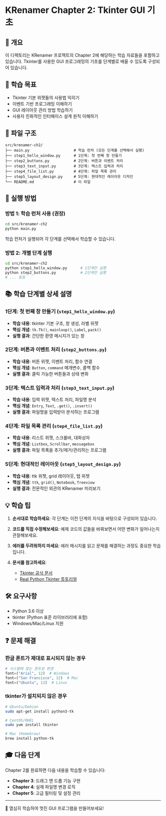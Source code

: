 # KRenamer Chapter 2: Tkinter GUI 기초

## 📖 개요

이 디렉토리는 KRenamer 프로젝트의 Chapter 2에 해당하는 학습 자료들을 포함하고 있습니다. Tkinter를 사용한 GUI 프로그래밍의 기초를 단계별로 배울 수 있도록 구성되어 있습니다.

## 🎯 학습 목표

- Tkinter 기본 위젯들의 사용법 익히기
- 이벤트 기반 프로그래밍 이해하기
- GUI 레이아웃 관리 방법 학습하기
- 사용자 친화적인 인터페이스 설계 원칙 이해하기

## 📁 파일 구조

```
src/krenamer-ch2/
├── main.py                    # 학습 런처 (모든 단계를 선택해서 실행)
├── step1_hello_window.py      # 1단계: 첫 번째 창 만들기
├── step2_buttons.py           # 2단계: 버튼과 이벤트 처리
├── step3_text_input.py        # 3단계: 텍스트 입력과 처리
├── step4_file_list.py         # 4단계: 파일 목록 관리
├── step5_layout_design.py     # 5단계: 현대적인 레이아웃 디자인
└── README.md                  # 이 파일
```

## 🚀 실행 방법

### 방법 1: 학습 런처 사용 (권장)
```bash
cd src/krenamer-ch2
python main.py
```
학습 런처가 실행되어 각 단계를 선택해서 학습할 수 있습니다.

### 방법 2: 개별 단계 실행
```bash
cd src/krenamer-ch2
python step1_hello_window.py      # 1단계만 실행
python step2_buttons.py           # 2단계만 실행
# ... 등등
```

## 📚 학습 단계별 상세 설명

### 1단계: 첫 번째 창 만들기 (`step1_hello_window.py`)
- **학습 내용**: tkinter 기본 구조, 창 생성, 라벨 위젯
- **핵심 개념**: `tk.Tk()`, `mainloop()`, `Label`, `pack()`
- **실행 결과**: 간단한 환영 메시지가 있는 창

### 2단계: 버튼과 이벤트 처리 (`step2_buttons.py`)
- **학습 내용**: 버튼 위젯, 이벤트 처리, 함수 연결
- **핵심 개념**: `Button`, `command` 매개변수, 콜백 함수
- **실행 결과**: 클릭 가능한 버튼들과 상태 변화

### 3단계: 텍스트 입력과 처리 (`step3_text_input.py`)
- **학습 내용**: 입력 위젯, 텍스트 처리, 파일명 분석
- **핵심 개념**: `Entry`, `Text`, `.get()`, `.insert()`
- **실행 결과**: 파일명을 입력받아 분석하는 프로그램

### 4단계: 파일 목록 관리 (`step4_file_list.py`)
- **학습 내용**: 리스트 위젯, 스크롤바, 대화상자
- **핵심 개념**: `Listbox`, `Scrollbar`, `messagebox`
- **실행 결과**: 파일 목록을 추가/제거/관리하는 프로그램

### 5단계: 현대적인 레이아웃 (`step5_layout_design.py`)
- **학습 내용**: ttk 위젯, grid 레이아웃, 탭 위젯
- **핵심 개념**: `ttk`, `grid()`, `Notebook`, `Treeview`
- **실행 결과**: 전문적인 외관의 KRenamer 미리보기

## 💡 학습 팁

1. **순서대로 학습하세요**: 각 단계는 이전 단계의 지식을 바탕으로 구성되어 있습니다.

2. **코드를 직접 수정해보세요**: 예제 코드의 값들을 바꿔보면서 어떤 변화가 일어나는지 관찰해보세요.

3. **에러를 두려워하지 마세요**: 에러 메시지를 읽고 문제를 해결하는 과정도 중요한 학습입니다.

4. **문서를 참고하세요**: 
   - [Tkinter 공식 문서](https://docs.python.org/3/library/tkinter.html)
   - [Real Python Tkinter 튜토리얼](https://realpython.com/python-gui-tkinter/)

## 🛠️ 요구사항

- Python 3.6 이상
- tkinter (Python 표준 라이브러리에 포함)
- Windows/Mac/Linux 지원

## ❓ 문제 해결

### 한글 폰트가 제대로 표시되지 않는 경우
```python
# 시스템에 맞는 폰트로 변경
font=("Arial", 12)  # Windows
font=("San Francisco", 12)  # Mac
font=("Ubuntu", 12)  # Linux
```

### tkinter가 설치되지 않은 경우
```bash
# Ubuntu/Debian
sudo apt-get install python3-tk

# CentOS/RHEL
sudo yum install tkinter

# Mac (Homebrew)
brew install python-tk
```

## 🎓 다음 단계

Chapter 2를 완료하면 다음 내용을 학습할 수 있습니다:
- **Chapter 3**: 드래그 앤 드롭 기능 구현
- **Chapter 4**: 실제 파일명 변경 로직
- **Chapter 5**: 고급 필터링 및 설정 관리

---

💪 열심히 학습하여 멋진 GUI 프로그램을 만들어보세요!